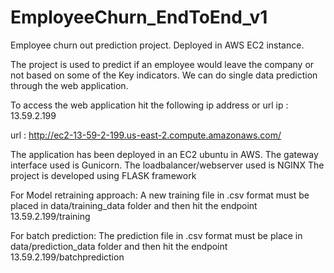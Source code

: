 # EmployeeChurn_EndToEnd_v1
Employee churn out prediction project. Deployed in AWS EC2 instance.

The project is used to predict if an employee would leave the company or not based on some of the Key indicators.
We can do single data prediction through the web application.

To access the web application hit the following ip address or url
ip : 13.59.2.199

url : http://ec2-13-59-2-199.us-east-2.compute.amazonaws.com/

The application has been deployed in an EC2 ubuntu in AWS. The gateway interface used is Gunicorn.
The loadbalancer/webserver used is NGINX
The project is developed using FLASK framework

For Model retraining approach:
   A new training file in .csv format must be placed in data/training_data folder and then hit the endpoint 13.59.2.199/training
   
For batch prediction:
   The prediction file in .csv format must be place in data/prediction_data folder and then hit the endpoint 13.59.2.199/batchprediction
   
   
